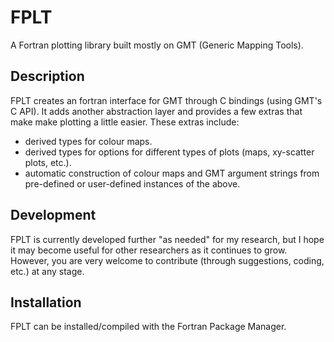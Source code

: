 # FPLT

A Fortran plotting library built mostly on GMT (Generic Mapping Tools).

## Description

FPLT creates an fortran interface for GMT through C bindings (using GMT's C API). It adds another abstraction layer and provides a few extras that make make plotting a little easier. These extras include:
- derived types for colour maps.
- derived types for options for different types of plots (maps, xy-scatter plots, etc.).
- automatic construction of colour maps and GMT argument strings from pre-defined or user-defined instances of the above.

## Development

FPLT is currently developed further "as needed" for my research, but I hope it may become useful for other researchers as it continues to grow. However, you are very welcome to contribute (through suggestions, coding, etc.) at any stage.

## Installation

FPLT can be installed/compiled with the Fortran Package Manager.
